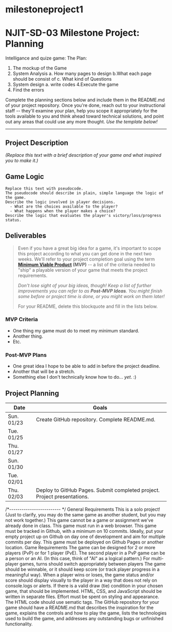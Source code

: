 # milestoneproject1
# NJIT-SD-03 Milestone Project: Planning

Intelligance and quize game:
The Plan:
1. The mockup of the Game
2. System Analysis
    a. How many pages to design 
    b.What each page should be consist of
    c. What kind of Questions
3. System design
    a. write codes
4.Execute the game
5. Find the errors

Complete the planning sections below and include them in the README.md of your project repository. Once you're done, reach out to your instructional staff -- they'll examine your plan, help you scope it appropriately for the tools available to you and think ahead toward technical solutions, and point out any areas that could use any more thought. _Use the template below!_

--------

## Project Description

_(Replace this text with a brief description of your game and what inspired you to make it.)_

## Game Logic

```
Replace this text with pseudocode.
The pseudocode should describe in plain, simple language the logic of the game.
Describe the logic involved in player decisions. 
  - What are the choices available to the player? 
  - What happens when the player makes a choice?
Describe the logic that evaluates the player's victory/loss/progress status.
```

## Deliverables

>Even if you have a great big idea for a game, it's important to scope this project according to what you can get done in the next two weeks. We'll refer to your project completion goal using the term **[Minimum Viable Product](https://en.wikipedia.org/wiki/Minimum_viable_product) (MVP)** -- a list of the criteria needed to "ship" a playable version of your game that meets the project requirements.
>
>*Don't lose sight of your big ideas, though! Keep a list of further improvements you can refer to as **Post-MVP Ideas**. You might finish some before or project time is done, or you might work on them later!*
>
> For your README, delete this blockquote and fill in the lists below.

### MVP Criteria

- One thing my game must do to meet my minimum standard.
- Another thing.
- Etc.

### Post-MVP Plans

- One great idea I hope to be able to add in before the project deadline.
- Another that will be a stretch.
- Something else I don't technically know how to do... *yet*. :)

## Project Planning

| Date | Goals |
| ---- | ----- |
| Sun. 01/23 | Create GitHub repository. Complete README.md. |
| Tue. 01/25 |      |
| Thu. 01/27 |      |
| Sun. 01/30 |      |
| Tue. 02/01 |      |
| Thu. 02/03 | Deploy to GitHub Pages. Submit completed project. Project presentations. |

/*------------------------- */
General Requirements
This is a solo project! (Just to clarify, you may do the same game as another student, but you may not work together.)
This game cannot be a game or assignment we've already done in class.
This game must run in a web browser.
This game must be tracked in Github, with a minimum on 10 commits.
Ideally, put your empty project up on Github on day one of development and aim for multiple commits per day.
This game must be deployed on Github Pages or another location.
Game Requirements
The game can be designed for 2 or more players (PvP) or for 1 player (PvE).
The second player in a PvP game can be a person or an AI. (In this case, think of "AI" as a logical pattern.)
For multi-player games, turns should switch appropriately between players
The game should be winnable, or it should keep score (or track player progress in a meaningful way).
When a player wins or loses, the game status and/or score should display visually to the player in a way that does not rely on console.logs or alerts.
If there is a valid draw (tie) condition in your chosen game, that should be implemented.
HTML, CSS, and JavaScript should be written in separate files.
Effort must be spent on styling and appearance.
The HTML code should use sematic tags.
The GitHub repository for your game should have a README.md that describes the inspiration for the game, explains the controls and how to play the game, lists the technologies used to build the game, and addresses any outstanding bugs or unfinished functionality.
